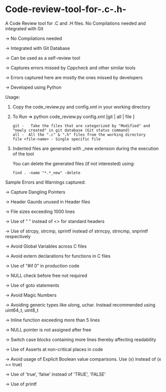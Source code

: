 # Code-review-tool-for-.c-.h-
A Code Review tool for .C and .H files. No Compilations needed and integrated with Git 

-> No Compilations needed

-> Integrated with Git Database

-> Can be used as a self-review tool 

-> Captures errors missed by Cppcheck and other similar tools

-> Errors captured here are mostly the ones missed by developers

-> Developed using Python




Usage:

1) Copy the code_review.py and config.xml in your working directory

2) To Run => python code_review.py config.xml  [git | all | file <file-name>]

       git -   Take the files that are categorized by "Modified" and "newly created" in git database (Git status command)
       all -  All the ".c" & ".h" files from the working directory
       file <file-name> - Single specific file

3) Indented files are generated with _new extension during the execution of the tool

   You can delete the generated files (if not interested) using:

       find . -name "*.*_new" -delete

Sample Errors and Warnings captured:

-> Capture Dangling Pointers

-> Header Gaurds unused in Header files

-> File sizes exceeding 1000 lines

-> Use of  “ ” instead of <> for standard headers

-> Use of strcpy, strcmp, sprintf instead of strncpy, strncmp, snprintf respectively

-> Avoid Global Variables across C files

-> Avoid extern declarations for functions in C files

-> Use of “#if 0” in production code

-> NULL check before free not required

-> Use of goto statements

-> Avoid Magic Numbers

-> Avoiding generic types like ulong, uchar. Instead recommended using uint64_t, uint8_t

-> Inline function exceeding more than 5 lines

-> NULL pointer is not assigned after free

-> Switch case blocks containing more lines thereby affecting readability

-> Use of Asserts at non-critical places in code

-> Avoid usage of Explicit Boolean value comparisons. Use (x) instead of (x == true)

-> Use of 'true‘, ‘false’ instead of 'TRUE', 'FALSE'

-> Use of printf

